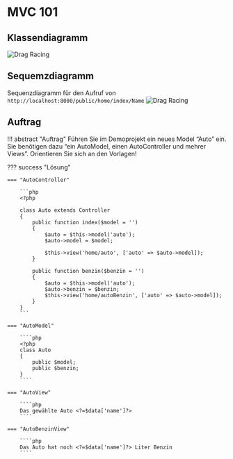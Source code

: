 # MVC 101

## Klassendiagramm
![Drag Racing](/assets/mvc_klassendiagramm.png)

## Sequemzdiagramm
Sequenzdiagramm für den Aufruf von ``http://localhost:8000/public/home/index/Name``
![Drag Racing](/assets/mvc_sequenzdiagramm.png)

## Auftrag
!!! abstract "Auftrag"
    Führen Sie im Demoprojekt ein neues Model “Auto” ein. Sie benötigen dazu “ein AutoModel, einen
    AutoController und mehrer Views”. Orientieren Sie sich an den Vorlagen!

??? success "Lösung"
    
    === "AutoController"
    
        ```php
        <?php

        class Auto extends Controller
        {
            public function index($model = '')
            {
                $auto = $this->model('auto');
                $auto->model = $model;

                $this->view('home/auto', ['auto' => $auto->model]);
            }

            public function benzin($benzin = '')
            {
                $auto = $this->model('auto');
                $auto->benzin = $benzin;
                $this->view('home/autoBenzin', ['auto' => $auto->model]);
            }
        }
        ```

    === "AutoModel"

        ````php
        <?php
        class Auto
        {
            public $model;
            public $benzin;
        }
        ````

    === "AutoView"

        ````php
        Das gewählte Auto <?=$data['name']?>
        ````

    === "AutoBenzinView"

        ````php
        Das Auto hat noch <?=$data['name']?> Liter Benzin
        ````